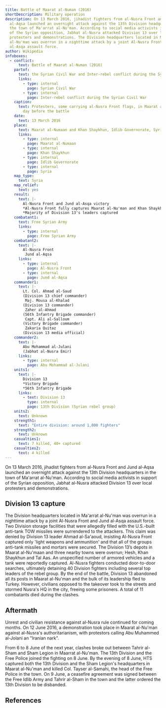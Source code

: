 ```yaml
---
title: Battle of Maarat al-Numan (2016)
shortDescription: Military operation
description: On 13 March 2016, jihadist fighters from al-Nusra Front and Jund
  al-Aqsa launched an overnight attack against the 13th Division headquarters in
  the town of Ma'arrat al-Nu'man. According to social media activists in support
  of the Syrian opposition, Jabhat al-Nusra attacked Division 13 over local
  protesters and demonstrations. The Division headquarters located in Ma'arrat
  al-Nu'man was overrun in a nighttime attack by a joint Al-Nusra Front and Jund
  al-Asqa assault force.
author: Wikipedia
infoboxes:
  - conflict:
      text: Battle of Maarat al-Numan (2016)
    partof:
      text: the Syrian Civil War and Inter-rebel conflict during the Syrian Civil War
      links:
        - type: internal
          page: Syrian Civil War
        - type: internal
          page: Inter-rebel conflict during the Syrian Civil War
    caption:
      text: Protesters, some carrying al-Nusra Front flags, in Maarat al-Nu'man, the
        day before the battle
    date:
      text: 13 March 2016
    place:
      text: Maarat al-Numaan and Khan Shaykhun, Idlib Governorate, Syria
      links:
        - type: internal
          page: Maarat al-Numaan
        - type: internal
          page: Khan Shaykhun
        - type: internal
          page: Idlib Governorate
        - type: internal
          page: Syria
    map_type:
      text: Syria
    map_relief:
      text: yes
    result:
      text: |-
        Al-Nusra Front and Jund al-Asqa victory 
        *Al-Nusra Front fully captures Maarat al-Nu'man and Khan Shaykhun 
        *Majority of Division 13's leaders captured
    combatant1:
      text: Free Syrian Army
      links:
        - type: internal
          page: Free Syrian Army
    combatant2:
      text: |-
        Al-Nusra Front
         Jund al-Aqsa
      links:
        - type: internal
          page: Al-Nusra Front
        - type: internal
          page: Jund al-Aqsa
    commander1:
      text: |-
        Lt. Col. Ahmad al-Saud
        (Division 13 chief commander)
         Maj. Mousa al-Khalad 
        (Division 13 commander)
         Zaher al-Ahmad
        (56th Infantry Brigade commander) 
         Capt. Ali al-Salloum
        (Victory Brigade commander) 
         Zakaria Quitaz
        (Division 13 media official)
    commander2:
      text: |-
        Abu Mohammad al-Julani
        (Jabhat al-Nusra Emir)
      links:
        - type: internal
          page: Abu Mohammad al-Julani
    units1:
      text: |-
        Division 13 
        *Victory Brigade 
        *56th Infantry Brigade
      links:
        - text: Division 13
          type: internal
          page: 13th Division (Syrian rebel group)
    units2:
      text: Unknown
    strength1:
      text: "Entire division: around 1,000 fighters"
    strength2:
      text: Unknown
    casualties1:
      text: 7 killed, 40+ captured
    casualties2:
      text: 4 killed
---
```


On 13 March 2016, jihadist fighters from al-Nusra Front and Jund al-Aqsa launched an overnight attack against the 13th Division headquarters in the town of Ma'arrat al-Nu'man. According to social media activists in support of the Syrian opposition, Jabhat al-Nusra attacked Division 13 over local protesters and demonstrations.

## Division 13 capture
The Division headquarters located in Ma'arrat al-Nu'man was overrun in a nighttime attack by a joint Al-Nusra Front and Jund al-Asqa assault force. Two Division storage facilities that were allegedly filled with the U.S.-built anti-tank TOW missiles were surrendered to the attackers. This claim was denied by Division 13 leader Ahmad al-Sa'aoud, insisting Al-Nusra Front captured only 'light weapons and ammunition' and that all of the groups anti-tank missiles and mortars were secured. The Division 13’s depots in Maarat al-Nu'maan and three nearby towns were overrun; Hesh, Khan Shaykhun and Tal Aas. An unspecified number of armored vehicles and a tank were reportedly captured. Al-Nusra fighters conducted door-to-door searches, ultimately detaining 40 Division fighters including several top leaders of the rebel group. By the end of the battle, Division 13 abandoned all its posts in Maarat al-Nu'man and the bulk of its leadership fled to Turkey. However, civilians opposed to the takeover took to the streets and stormed Nusra's HQ in the city, freeing some prisoners. A total of 11 combatants died during the clashes.

## Aftermath
Unrest and civilian resistance against al-Nusra rule continued for coming months. On 12 June 2016, a demonstration took place in Maarat al-Nu'man against al-Nusra's authoritarianism, with protestors calling Abu Muhammed al-Jolani an "Iranian nark".

From 6 to 8 June of the next year, clashes broke out between Tahrir al-Sham and Sham Legion in Maarrat al-Nu'man. The 13th Division and the Free Police joined the fighting on 8 June. By the evening of 8 June, HTS captured both the 13th Division and the Sham Legion's headquarters in Maarat al-Nu'man and killed Col. Tayser al-Samahi, the head of the Free Police in the town. On 9 June, a ceasefire agreement was signed between the Free Idlib Army and Tahrir al-Sham in the town and the latter ordered the 13th Division to be disbanded.

## References
